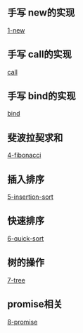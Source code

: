  ## 手写 new的实现
[1-new](1-new.md ':include')
<div class='swrap-line' ></div>



 ## 手写 call的实现
[call](2-call.md ':include')
<div class='swrap-line' ></div>


## 手写 bind的实现

[bind](3-bind.md ':include')
<div class='swrap-line' ></div>


## 斐波拉契求和

[4-fibonacci](4-fibonacci.md ':include')
<div class='swrap-line' ></div>



## 插入排序
[5-insertion-sort](5-insertion-sort.md ':include')
<div class='swrap-line' ></div>


## 快速排序
[6-quick-sort](6-quick-sort.md ':include')
<div class='swrap-line' ></div>


## 树的操作
[7-tree](7-tree.md ':include')
<div class='swrap-line' ></div>


## promise相关
[8-promise](8-promise.md ':include')
<div class='swrap-line'></div>
